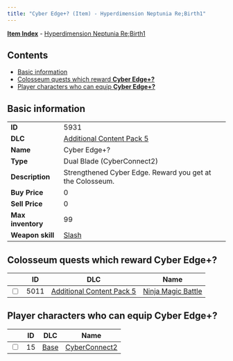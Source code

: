 ```yaml
---
title: "Cyber Edge+? (Item) - Hyperdimension Neptunia Re;Birth1"
---
```


[**Item Index**](/neptunia/rb1/item/index.html) - [Hyperdimension Neptunia Re;Birth1](/neptunia/rb1)

## Contents

- [Basic information](#basic-information)
- [Colosseum quests which reward **Cyber Edge+?**](#colosseum-quests-which-reward-cyber-edge)
- [Player characters who can equip **Cyber Edge+?**](#player-characters-who-can-equip-cyber-edge)

## Basic information

|   |   |
| -- | -- |
| **ID** | 5931 |
| **DLC** | [Additional Content Pack 5](/neptunia/rb1/dlc/14-pack5.html) |
| **Name** | Cyber Edge+? |
| **Type** | Dual Blade (CyberConnect2) |
| **Description** | Strengthened Cyber Edge. Reward you get at the Colosseum. |
| **Buy Price** | 0 |
| **Sell Price** | 0 |
| **Max inventory** | 99 |
| **Weapon skill** | [Slash](/neptunia/rb1/skill/1-2602-slash.html) |

## Colosseum quests which reward **Cyber Edge+?**

|    | ID | DLC | Name |
| -- | -- | --- | ---- |
| <input type="checkbox" id="rb1-colosseum-14-5011" class="trackbox" /> | 5011 | [Additional Content Pack 5](/neptunia/rb1/dlc/14-pack5.html) | [Ninja Magic Battle](/neptunia/rb1/colosseum/14-5011-ninja-magic-battle.html) |

## Player characters who can equip **Cyber Edge+?**

|    | ID | DLC | Name |
| -- | -- | --- | ---- |
| <input type="checkbox" id="rb1-player-1-15" class="trackbox" /> | 15 | [Base](/neptunia/rb1/dlc/1-base.html) | [CyberConnect2](/neptunia/rb1/player/1-15-cyberconnect2.html) |